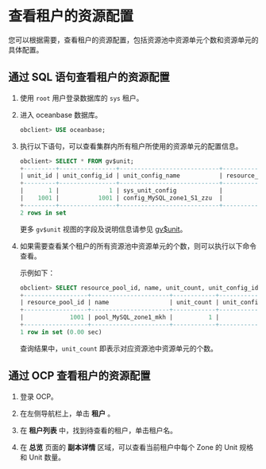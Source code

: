 查看租户的资源配置
==============================

您可以根据需要，查看租户的资源配置，包括资源池中资源单元个数和资源单元的具体配置。

通过 SQL 语句查看租户的资源配置
---------------------------------------

1. 使用 `root` 用户登录数据库的 `sys` 租户。

2. 进入 oceanbase 数据库。

   ```sql
   obclient> USE oceanbase;
   ```

3. 执行以下语句，可以查看集群内所有租户所使用的资源单元的配置信息。

   ```sql
   obclient> SELECT * FROM gv$unit;
   +---------+----------------+----------------------------+------------------+-----------------------+-------+-----------+-------------+----------------+----------+---------------------+-----------------------+---------+---------+------------+------------+----------+----------+---------------+---------------------+
   | unit_id | unit_config_id | unit_config_name           | resource_pool_id | resource_pool_name    | zone  | tenant_id | tenant_name | svr_ip         | svr_port | migrate_from_svr_ip | migrate_from_svr_port | max_cpu | min_cpu | max_memory | min_memory | max_iops | min_iops | max_disk_size | max_session_num     |
   +---------+----------------+----------------------------+------------------+-----------------------+-------+-----------+-------------+----------------+----------+---------------------+-----------------------+---------+---------+------------+------------+----------+----------+---------------+---------------------+
   |       1 |              1 | sys_unit_config            |                1 | sys_pool              | zone1 |         1 | sys         | xxx.xx.xxx.xxx |     2882 |                     |                     0 |       5 |     2.5 | 9663676416 | 8053063680 |    10000 |     5000 |  179593805824 | 9223372036854775807 |
   |    1001 |           1001 | config_MySQL_zone1_S1_zzu  |             1001 | pool_MySQL_zone1_zzu  | zone1 |      1001 | MySQL       | xxx.xx.xxx.xxx |     2882 |                     |                     0 |     1.5 |     1.5 | 6442450944 | 6442450944 |     1250 |     1250 |  536870912000 |                 375 |
   +---------+----------------+----------------------------+------------------+-----------------------+-------+-----------+-------------+----------------+----------+---------------------+-----------------------+---------+---------+------------+------------+----------+----------+---------------+---------------------+
   2 rows in set
   ```

   更多 `gv$unit` 视图的字段及说明信息请参见 [gv$unit](../../1200.reference-guide/100.system-views/200.performance-views/4300.gv-unit.md)。

4. 如果需要查看某个租户的所有资源池中资源单元的个数，则可以执行以下命令查看。

   示例如下：

   ```sql
   obclient> SELECT resource_pool_id, name, unit_count, unit_config_id FROM __all_resource_pool WHERE tenant_id='1001';
   +------------------+----------------------+------------+----------------+
   | resource_pool_id | name                 | unit_count | unit_config_id |
   +------------------+----------------------+------------+----------------+
   |             1001 | pool_MySQL_zone1_mkh |          1 |           1001 |
   +------------------+----------------------+------------+----------------+
   1 row in set (0.00 sec)
   ```

   查询结果中，`unit_count` 即表示对应资源池中资源单元的个数。

通过 OCP 查看租户的资源配置
-------------------------------------

1. 登录 OCP。

2. 在左侧导航栏上，单击 **租户** 。

3. 在 **租户列表** 中，找到待查看的租户，单击租户名。

4. 在 **总览** 页面的 **副本详情** 区域，可以查看当前租户中每个 Zone 的 Unit 规格和 Unit 数量。
